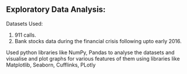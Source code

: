 ## Exploratory Data Analysis:

Datasets Used:
1. 911 calls.
2. Bank stocks data during the financial crisis following upto early 2016.

Used python libraries like NumPy, Pandas to analyse the datasets and visualise and plot graphs for various features of them using libraries like Matplotlib, Seaborn, Cufflinks, PLotly





